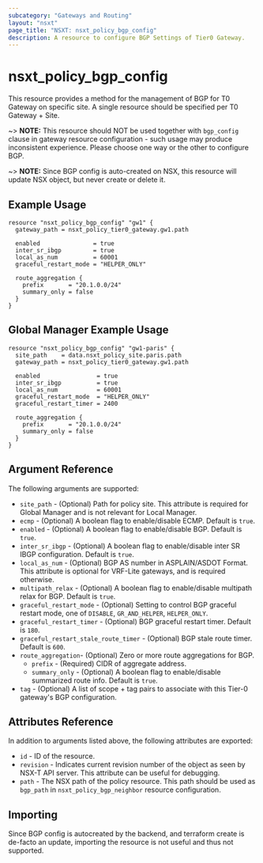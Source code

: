 ```yaml
---
subcategory: "Gateways and Routing"
layout: "nsxt"
page_title: "NSXT: nsxt_policy_bgp_config"
description: A resource to configure BGP Settings of Tier0 Gateway.
---
```


# nsxt_policy_bgp_config

This resource provides a method for the management of BGP for T0 Gateway on specific site. A single resource should be specified per T0 Gateway + Site.

~> **NOTE:** This resource should NOT be used together with `bgp_config` clause in gateway resource configuration - such usage may produce inconsistent experience. Please choose one way or the other to configure BGP.

~> **NOTE:** Since BGP config is auto-created on NSX, this resource will update NSX object, but never create or delete it.

## Example Usage

```hcl
resource "nsxt_policy_bgp_config" "gw1" {
  gateway_path = nsxt_policy_tier0_gateway.gw1.path

  enabled               = true
  inter_sr_ibgp         = true
  local_as_num          = 60001
  graceful_restart_mode = "HELPER_ONLY"

  route_aggregation {
    prefix       = "20.1.0.0/24"
    summary_only = false
  }
}
```

## Global Manager Example Usage

```hcl
resource "nsxt_policy_bgp_config" "gw1-paris" {
  site_path    = data.nsxt_policy_site.paris.path
  gateway_path = nsxt_policy_tier0_gateway.gw1.path

  enabled                = true
  inter_sr_ibgp          = true
  local_as_num           = 60001
  graceful_restart_mode  = "HELPER_ONLY"
  graceful_restart_timer = 2400

  route_aggregation {
    prefix       = "20.1.0.0/24"
    summary_only = false
  }
}
```

## Argument Reference

The following arguments are supported:

* `site_path` - (Optional) Path for policy site. This attribute is required for Global Manager and is not relevant for Local Manager.
* `ecmp` - (Optional) A boolean flag to enable/disable ECMP. Default is `true`.
* `enabled` - (Optional) A boolean flag to enable/disable BGP. Default is `true`.
* `inter_sr_ibgp` - (Optional) A boolean flag to enable/disable inter SR IBGP configuration. Default is `true`.
* `local_as_num` - (Optional) BGP AS number in ASPLAIN/ASDOT Format. This attribute is optional for VRF-Lite gateways, and is required otherwise.
* `multipath_relax` - (Optional) A boolean flag to enable/disable multipath relax for BGP. Default is `true`.
* `graceful_restart_mode` - (Optional) Setting to control BGP graceful restart mode, one of `DISABLE`, `GR_AND_HELPER`, `HELPER_ONLY`.
* `graceful_restart_timer` - (Optional) BGP graceful restart timer. Default is `180`.
* `graceful_restart_stale_route_timer` - (Optional) BGP stale route timer. Default is `600`.
* `route_aggregation`- (Optional) Zero or more route aggregations for BGP.
  * `prefix` - (Required) CIDR of aggregate address.
  * `summary_only` - (Optional) A boolean flag to enable/disable summarized route info. Default is `true`.
* `tag` - (Optional) A list of scope + tag pairs to associate with this Tier-0 gateway's BGP configuration.

## Attributes Reference

In addition to arguments listed above, the following attributes are exported:

* `id` - ID of the resource.
* `revision` - Indicates current revision number of the object as seen by NSX-T API server. This attribute can be useful for debugging.
* `path` - The NSX path of the policy resource. This path should be used as `bgp_path` in `nsxt_policy_bgp_neighbor` resource configuration.

## Importing

Since BGP config is autocreated by the backend, and terraform create is de-facto an update, importing the resource is not useful and thus not supported.
